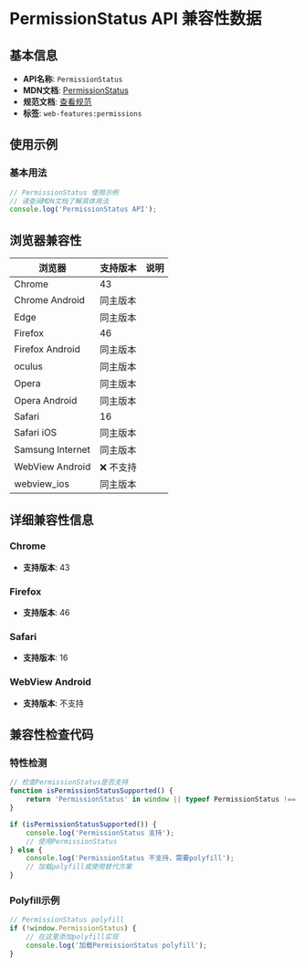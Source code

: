 # PermissionStatus API 兼容性数据

## 基本信息

- **API名称**: `PermissionStatus`
- **MDN文档**: [PermissionStatus](https://developer.mozilla.org/docs/Web/API/PermissionStatus)
- **规范文档**: [查看规范](https://w3c.github.io/permissions/#permissionstatus-interface)
- **标签**: `web-features:permissions`

## 使用示例

### 基本用法

```javascript
// PermissionStatus 使用示例
// 请查阅MDN文档了解具体用法
console.log('PermissionStatus API');
```

## 浏览器兼容性

| 浏览器 | 支持版本 | 说明 |
|--------|----------|------|
| Chrome | 43 |  |
| Chrome Android | 同主版本 |  |
| Edge | 同主版本 |  |
| Firefox | 46 |  |
| Firefox Android | 同主版本 |  |
| oculus | 同主版本 |  |
| Opera | 同主版本 |  |
| Opera Android | 同主版本 |  |
| Safari | 16 |  |
| Safari iOS | 同主版本 |  |
| Samsung Internet | 同主版本 |  |
| WebView Android | ❌ 不支持 |  |
| webview_ios | 同主版本 |  |

## 详细兼容性信息

### Chrome

- **支持版本**: 43

### Firefox

- **支持版本**: 46

### Safari

- **支持版本**: 16

### WebView Android

- **支持版本**: 不支持

## 兼容性检查代码

### 特性检测

```javascript
// 检查PermissionStatus是否支持
function isPermissionStatusSupported() {
    return 'PermissionStatus' in window || typeof PermissionStatus !== 'undefined';
}

if (isPermissionStatusSupported()) {
    console.log('PermissionStatus 支持');
    // 使用PermissionStatus
} else {
    console.log('PermissionStatus 不支持，需要polyfill');
    // 加载polyfill或使用替代方案
}
```

### Polyfill示例

```javascript
// PermissionStatus polyfill
if (!window.PermissionStatus) {
    // 在这里添加polyfill实现
    console.log('加载PermissionStatus polyfill');
}
```

